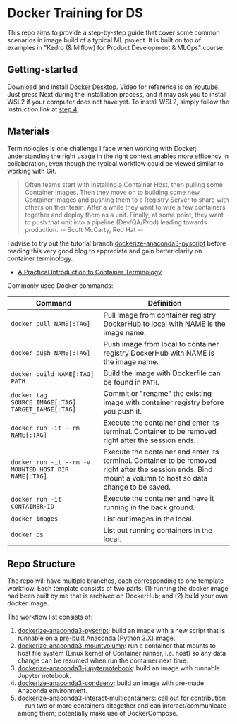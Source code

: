 # Docker Training for DS

This repo aims to provide a step-by-step guide that cover some common scenarios in image build of a typical ML project. It is built on top of examples in "Kedro (& Mlflow) for Product Development & MLOps" course. 

## Getting-started

Download and install [Docker Desktop](https://docs.docker.com/desktop/install/windows-install/). Video for reference is on [Youtube](https://www.youtube.com/watch?v=hczW_L3a2gk&ab_channel=S3CloudHub). Just press Next during the installation process, and it may ask you to install WSL2 if your computer does not have yet. To install WSL2, simply follow the instruction link at [step 4](https://learn.microsoft.com/en-sg/windows/wsl/install-manual#step-4---download-the-linux-kernel-update-package),

## Materials
Terminologies is one challenge I face when working with Docker; understanding the right usage in the right context enables more efficency in collaboration, even though the typical workflow could be viewed similar to working with Git. 

> Often teams start with installing a Container Host, then pulling some Container Images. Then they move on to building some new Container Images and pushing them to a Registry Server to share with others on their team. After a while they want to wire a few containers together and deploy them as a unit. Finally, at some point, they want to push that unit into a pipeline (Dev/QA/Prod) leading towards production.
-- Scott McCarty, Red Hat --

I advise to try out the tutorial branch [dockerize-anaconda3-pyscript](https://bitbucket.org/hoxuanvinh-upskills/docker-ds-training/src/dockerize-anaconda3-pyscript/) before reading this very good blog to appreciate and gain better clarity on container terminology.

- [A Practical Introduction to Container Terminology](https://developers.redhat.com/blog/2018/02/22/container-terminology-practical-introduction#)


Commonly used Docker commands:

| Command     | Definition |
| --------|---------|
| `docker pull NAME[:TAG]`   | Pull image from container registry DockerHub to local with NAME is the image name.   |
| `docker push NAME[:TAG]`   | Push image from local to container registry DockerHub with NAME is the image name.   |
| `docker build NAME[:TAG] PATH`| Build the image with Dockerfile can be found in `PATH`.|
| `docker tag SOURCE_IMAGE[:TAG] TARGET_IAMGE[:TAG]`| Commit or "rename" the existing image with container registry before you push it. |
| `docker run -it --rm NAME[:TAG]`  | Execute the container and enter its terminal. Container to be removed right after the session ends. | 
| `docker run -it --rm -v MOUNTED_HOST_DIR NAME[:TAG]`  | Execute the container and enter its terminal. Container to be removed right after the session ends. Bind mount a volumn to host so data change to be saved. | 
| `docker run -it CONTAINER-ID` | Execute the container and have it running in the back ground.
| `docker images` | List out images in the local. |
| `docker ps` | List out running containers in the local. |

## Repo Structure

The repo will have multiple branches, each corresponding to one template workflow. Each template consists of two parts: (1) running the docker image had been built by me that is archived on DockerHub; and (2) build your own docker image.

The workflow list consists of:

1.  [dockerize-anaconda3-pyscript](https://bitbucket.org/hoxuanvinh-upskills/docker-ds-training/src/dockerize-anaconda3-pyscript/): build an image with a new script that is runnable on a pre-built Anaconda (Python 3.X) image.
2.  [dockerize-anaconda3-mountvolumn](https://bitbucket.org/hoxuanvinh-upskills/docker-ds-training/src/dockerize-anaconda3-mountvolumn/): run a container that mounts to host file system (Linux kernel of Container runner, i.e. host) so any data change can be resumed when run the container next time.
3.  [dockerize-anaconda3-jupyternotebook](???): build an image with runnable Jupyter notebook.
4.  [dockerize-anaconda3-condaenv](???): build an image with pre-made Anaconda environment.
5.  [dockerize-anaconda3-interact-multicontainers](???): call out for contribution -- run two or more containers altogether and can interact/communicate among them; potentially make use of DockerCompose. 
